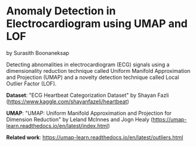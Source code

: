 # Anomaly Detection in Electrocardiogram using UMAP and LOF
by Surasith Boonaneksap

Detecting abnomalities in electrocardiogram (ECG) signals using a dimensionality reduction technique called Uniform Manifold Approximation and Projection (UMAP) and a novelty detection technique called Local Outlier Factor (LOF).

**Dataset**: "ECG Heartbeat Categorization Dataset" by Shayan Fazli (https://www.kaggle.com/shayanfazeli/heartbeat)

**UMAP**: "UMAP: Uniform Manifold Approximation and Projection for Dimension Reduction" by Leland McInnes and Jogn Healy (https://umap-learn.readthedocs.io/en/latest/index.html)

**Related work**: https://umap-learn.readthedocs.io/en/latest/outliers.html
